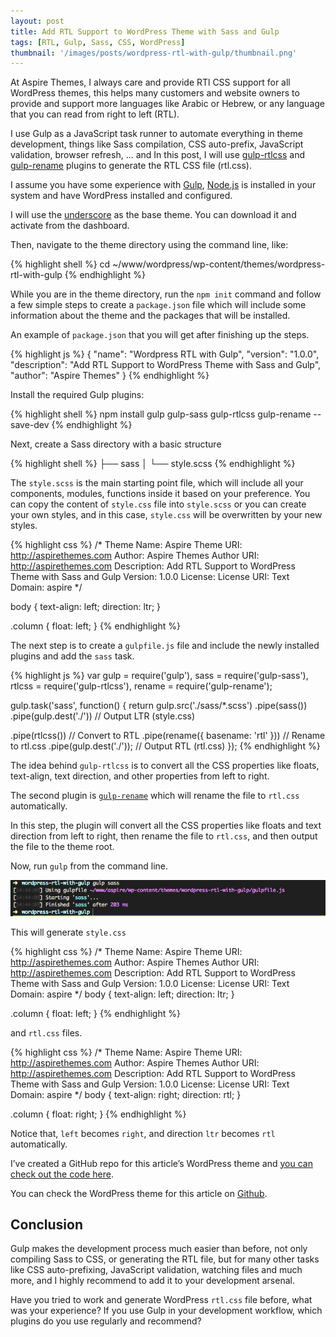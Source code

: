 ```yaml
---
layout: post
title: Add RTL Support to WordPress Theme with Sass and Gulp
tags: [RTL, Gulp, Sass, CSS, WordPress]
thumbnail: '/images/posts/wordpress-rtl-with-gulp/thumbnail.png'
---
```


At Aspire Themes, I always care and provide RTl CSS support for all WordPress themes, this helps many customers and website owners to provide and support more languages like Arabic or Hebrew, or any language that you can read from right to left (RTL).

I use Gulp as a JavaScript task runner to automate everything in theme development, things like Sass compilation, CSS auto-prefix, JavaScript validation, browser refresh, ... and In this post, I will use [gulp-rtlcss](https://www.npmjs.com/package/gulp-rtlcss) and [gulp-rename](https://www.npmjs.com/package/gulp-rename) plugins to generate the RTL CSS file (rtl.css).

I assume you have some experience with [Gulp](http://gulpjs.com/), [Node.js](https://nodejs.org/en/) is installed in your system and have WordPress installed and configured.

I will use the [underscore](http://underscores.me/) as the base theme. You can download it and activate from the dashboard.

Then, navigate to the theme directory using the command line, like:

{% highlight shell %}
cd ~/www/wordpress/wp-content/themes/wordpress-rtl-with-gulp
{% endhighlight %}

While you are in the theme directory, run the `npm init` command and follow a few simple steps to create a `package.json` file which will include some information about the theme and the packages that will be installed.

An example of `package.json` that you will get after finishing up the steps.

{% highlight js %}
{
  "name": "Wordpress RTL with Gulp",
  "version": "1.0.0",
  "description": "Add RTL Support to WordPress Theme with Sass and Gulp",
  "author": "Aspire Themes"
}
{% endhighlight %}

Install the required Gulp plugins:

{% highlight shell %}
npm install gulp gulp-sass gulp-rtlcss gulp-rename --save-dev
{% endhighlight %}

Next,  create a Sass directory with a basic structure

{% highlight shell %}
├── sass
│   └── style.scss
{% endhighlight %}

The `style.scss` is the main starting point file, which will include all your components, modules, functions inside it based on your preference.  You can copy the content of `style.css` file into `style.scss` or you can create your own styles, and in this case, `style.css` will be overwritten by your new styles.

{% highlight css %}
/*
  Theme Name: Aspire
  Theme URI: http://aspirethemes.com
  Author: Aspire Themes
  Author URI: http://aspirethemes.com
  Description: Add RTL Support to WordPress Theme with Sass and Gulp
  Version: 1.0.0
  License:
  License URI:
  Text Domain: aspire
*/

body {
  text-align: left;
  direction: ltr;
}

.column { float: left; }
{% endhighlight %}

The next step is to create a `gulpfile.js` file and include the newly installed plugins and add the `sass` task.

{% highlight js %}
var gulp    = require('gulp'),
    sass    = require('gulp-sass'),
    rtlcss  = require('gulp-rtlcss'),
    rename  = require('gulp-rename');

gulp.task('sass', function() {
  return gulp.src('./sass/*.scss')
  .pipe(sass())
  .pipe(gulp.dest('./'))  // Output LTR (style.css)

  .pipe(rtlcss())                     // Convert to RTL
  .pipe(rename({ basename: 'rtl' }))  // Rename to rtl.css
  .pipe(gulp.dest('./'));             // Output RTL (rtl.css)
});
{% endhighlight %}

The idea behind `gulp-rtlcss` is to convert all the CSS properties like floats, text-align, text direction, and other properties from left to right.

The second plugin is [`gulp-rename`](https://www.npmjs.com/package/gulp-rename) which will rename the file to `rtl.css` automatically.

In this step, the plugin will convert all the CSS properties like floats and text direction from left to right, then rename the file to `rtl.css`, and then output the file to the theme root.

Now, run `gulp` from the command line.

![gulp-rtl-command](/images/posts/wordpress-rtl-with-gulp/gulp-rtl.png)

This will generate `style.css`

{% highlight css %}
/*
  Theme Name: Aspire
  Theme URI: http://aspirethemes.com
  Author: Aspire Themes
  Author URI: http://aspirethemes.com
  Description: Add RTL Support to WordPress Theme with Sass and Gulp
  Version: 1.0.0
  License:
  License URI:
  Text Domain: aspire
*/
body {
  text-align: left;
  direction: ltr; }

.column {
  float: left; }
{% endhighlight %}

and `rtl.css` files.

{% highlight css %}
/*
  Theme Name: Aspire
  Theme URI: http://aspirethemes.com
  Author: Aspire Themes
  Author URI: http://aspirethemes.com
  Description: Add RTL Support to WordPress Theme with Sass and Gulp
  Version: 1.0.0
  License:
  License URI:
  Text Domain: aspire
*/
body {
  text-align: right;
  direction: rtl; }

.column {
  float: right; }
{% endhighlight %}

Notice that, `left` becomes `right`, and direction `ltr` becomes `rtl` automatically.

I’ve created a GitHub repo for this article’s WordPress theme and [you can check out the code here](https://github.com/aspirethemes/wordpress-rtl-with-gulp).

You can check the WordPress theme for this article on [Github](https://github.com/aspirethemes/wordpress-rtl-with-gulp).

## Conclusion

Gulp makes the development process much easier than before, not only compiling Sass to CSS, or generating the RTL file, but for many other tasks like CSS auto-prefixing, JavaScript validation, watching files and much more, and I highly recommend to add it to your development arsenal.

Have you tried to work and generate WordPress `rtl.css` file before, what was your experience? If you use Gulp in your development workflow, which plugins do you use regularly and recommend?